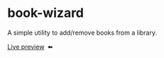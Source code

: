 # book-wizard

A simple utility to add/remove books from a library.

[Live preview](https://bwd202.github.io/book-wizard/)&ensp;⬅️
